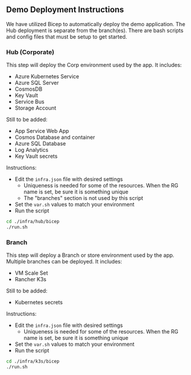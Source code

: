 ## Demo Deployment Instructions

We have utilized Bicep to automatically deploy the demo application. The Hub deployment is separate from the branch(es). There are bash scripts and config files that must be setup to get started. 

### Hub (Corporate)

This step will deploy the Corp environment used by the app. It includes:
* Azure Kubernetes Service
* Azure SQL Server
* CosmosDB
* Key Vault
* Service Bus
* Storage Account

Still to be added:
* App Service Web App
* Cosmos Database and container
* Azure SQL Database
* Log Analytics
* Key Vault secrets

Instructions:
* Edit the ```infra.json``` file with desired settings
    * Uniqueness is needed for some of the resources. When the RG name is set, be sure it is something unique
    * The "branches" section is not used by this script
* Set the ```var.sh``` values to match your environment
* Run the script

```bash
cd ./infra/hub/bicep
./run.sh
```

### Branch

This step will deploy a Branch or store environment used by the app. Multiple branches can be deployed. It includes:
* VM Scale Set
* Rancher K3s

Still to be added:
* Kubernetes secrets

Instructions:
* Edit the ```infra.json``` file with desired settings
    * Uniqueness is needed for some of the resources. When the RG name is set, be sure it is something unique
* Set the ```var.sh``` values to match your environment
* Run the script

```bash
cd ./infra/k3s/bicep
./run.sh
```





